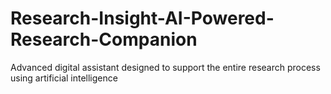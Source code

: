 # Research-Insight-AI-Powered-Research-Companion
 Advanced digital assistant designed to support the entire research process using artificial intelligence
